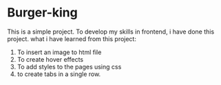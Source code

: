 # Burger-king
This is a simple project.
To develop my skills in frontend, i have done this project.
what i have learned from this project:
1. To insert an image to html file
2. To create hover effects
3. To add styles to the pages using css
4. to create tabs in a single row.
